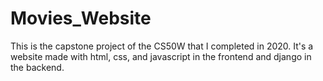 # Movies_Website
This is the capstone project of the CS50W that I completed in 2020.
It's a website made with html, css, and javascript in the frontend and django in the backend.
